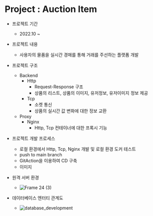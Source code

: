 # Project : Auction Item

- 프로젝트 기간
    - 2022.10 ~
- 프로젝트 내용
    - 사용자의 물품을 실시간 경매를 통해 거래를 주선하는 플랫폼 개발
- 프로젝트 구조
    - Backend
        - Http
            - Request-Response 구조
            - 상품의 리스트, 상품의 이미지, 유저정보, 유저이미지 정보 제공
        - Tcp
            - 소켓 통신
            - 상품의 실시간 값 변화에 대한 정보 교환
    - Proxy
        - Nginx
            - Http, Tcp 컨테이너에 대한 프록시 기능
- 프로젝트 개발 프로세스
    - 로컬 환경에서 Http, Tcp, Nginx 개발 및 로컬 환경 도커 테스트
    - push to main branch
    - GitAction을 이용하여 CD 구축
    - 이미지
- 원격 서버 환경
    - ![Frame 24 (3)](https://user-images.githubusercontent.com/78067919/222954467-10eeb869-9b00-435e-b770-56a3db3e4a04.png)

- 데이터베이스 엔터티 관계도
    - ![database_development](https://user-images.githubusercontent.com/78067919/222954490-d23610ec-4517-49b4-968e-93c60b521471.png)

